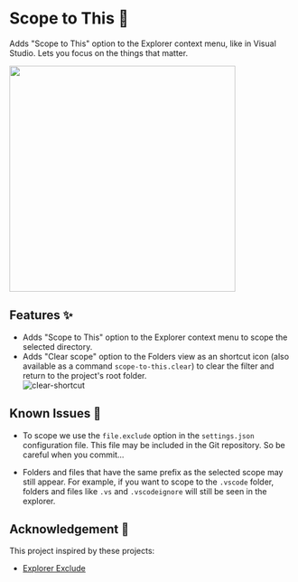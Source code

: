 # Scope to This 🎯

Adds "Scope to This" option to the Explorer context menu, like in Visual Studio. Lets you focus on the things that matter.

<img src="https://raw.githubusercontent.com/rhalaly/scope-to-this-vscode/master/resources/demo.gif" width="400">

## Features ✨
* Adds "Scope to This" option to the Explorer context menu to scope the selected directory.
* Adds "Clear scope" option to the Folders view as an shortcut icon (also available as a command `scope-to-this.clear`) to clear the filter and return to the project's root folder.  
![clear-shortcut](https://raw.githubusercontent.com/rhalaly/scope-to-this-vscode/master/resources/clear-shortcut.png)

## Known Issues 🐛

* To scope we use the `file.exclude` option in the `settings.json` configuration file. This file may be included in the Git repository. So be careful when you commit...

* Folders and files that have the same prefix as the selected scope may still appear. For example, if you want to scope to the `.vscode` folder, folders and files like `.vs` and `.vscodeignore` will still be seen in the explorer. 

## Acknowledgement 🙏
This project inspired by these projects:
* [Explorer Exclude](https://github.com/redvanworkshop/explorer-exclude-vscode-extension)